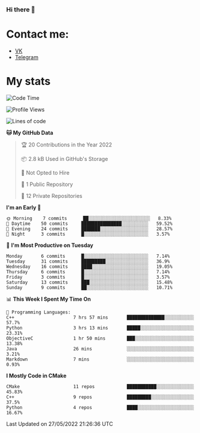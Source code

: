 ### Hi there 👋

# Contact me:

* [VK](https://vk.com/qqqqqqqqqqqqqqqgg)
* [Telegram](https://t.me/echooQQ)

# My stats

<!--START_SECTION:waka-->
![Code Time](http://img.shields.io/badge/Code%20Time-0%20secs-blue)

![Profile Views](http://img.shields.io/badge/Profile%20Views-116-blue)

![Lines of code](https://img.shields.io/badge/From%20Hello%20World%20I%27ve%20Written-40%20Thousand%20lines%20of%20code-blue)

**🐱 My GitHub Data** 

> 🏆 20 Contributions in the Year 2022
 > 
> 📦 2.8 kB Used in GitHub's Storage 
 > 
> 🚫 Not Opted to Hire
 > 
> 📜 1 Public Repository 
 > 
> 🔑 12 Private Repositories  
 > 
**I'm an Early 🐤** 

```text
🌞 Morning    7 commits      ██░░░░░░░░░░░░░░░░░░░░░░░   8.33% 
🌆 Daytime    50 commits     ███████████████░░░░░░░░░░   59.52% 
🌃 Evening    24 commits     ███████░░░░░░░░░░░░░░░░░░   28.57% 
🌙 Night      3 commits      █░░░░░░░░░░░░░░░░░░░░░░░░   3.57%

```
📅 **I'm Most Productive on Tuesday** 

```text
Monday       6 commits      █░░░░░░░░░░░░░░░░░░░░░░░░   7.14% 
Tuesday      31 commits     █████████░░░░░░░░░░░░░░░░   36.9% 
Wednesday    16 commits     ████░░░░░░░░░░░░░░░░░░░░░   19.05% 
Thursday     6 commits      █░░░░░░░░░░░░░░░░░░░░░░░░   7.14% 
Friday       3 commits      █░░░░░░░░░░░░░░░░░░░░░░░░   3.57% 
Saturday     13 commits     ███░░░░░░░░░░░░░░░░░░░░░░   15.48% 
Sunday       9 commits      ██░░░░░░░░░░░░░░░░░░░░░░░   10.71%

```


📊 **This Week I Spent My Time On** 

```text
💬 Programming Languages: 
C++                      7 hrs 57 mins       ██████████████░░░░░░░░░░░   57.7% 
Python                   3 hrs 13 mins       █████░░░░░░░░░░░░░░░░░░░░   23.31% 
ObjectiveC               1 hr 50 mins        ███░░░░░░░░░░░░░░░░░░░░░░   13.38% 
Java                     26 mins             ░░░░░░░░░░░░░░░░░░░░░░░░░   3.21% 
Markdown                 7 mins              ░░░░░░░░░░░░░░░░░░░░░░░░░   0.93%

```

**I Mostly Code in CMake** 

```text
CMake                    11 repos            ███████████░░░░░░░░░░░░░░   45.83% 
C++                      9 repos             █████████░░░░░░░░░░░░░░░░   37.5% 
Python                   4 repos             ████░░░░░░░░░░░░░░░░░░░░░   16.67%

```



 Last Updated on 27/05/2022 21:26:36 UTC
<!--END_SECTION:waka-->
